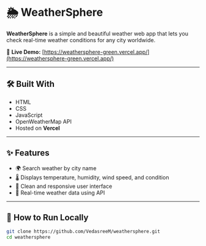 # 🌦️ WeatherSphere

**WeatherSphere** is a simple and beautiful weather web app that lets you check real-time weather conditions for any city worldwide.

🔗 **Live Demo:** [https://weathersphere-green.vercel.app/](https://weathersphere-green.vercel.app/)

---

## 🛠️ Built With

- HTML  
- CSS  
- JavaScript  
- OpenWeatherMap API  
- Hosted on **Vercel**

---

## ✨ Features

- 🌍 Search weather by city name  
- 🌡️ Displays temperature, humidity, wind speed, and condition  
- 🎨 Clean and responsive user interface  
- 🔄 Real-time weather data using API

---

## 📂 How to Run Locally

```bash
git clone https://github.com/VedasreeM/weathersphere.git
cd weathersphere
